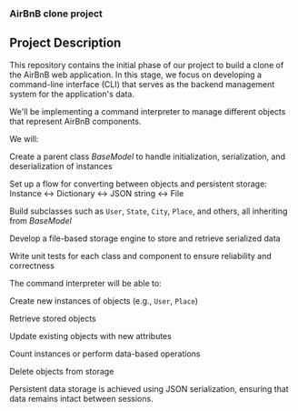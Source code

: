 ### AirBnB clone project

## Project Description

This repository contains the initial phase of our project to build a clone of the AirBnB web application. In this stage, we focus on developing a command-line interface (CLI) that serves as the backend management system for the application's data.

We'll be implementing a command interpreter to manage different objects that represent AirBnB components.

We will:

Create a parent class *BaseModel* to handle initialization, serialization, and deserialization of instances

Set up a flow for converting between objects and persistent storage:
Instance ↔ Dictionary ↔ JSON string ↔ File

Build subclasses such as `User`, `State`, `City`, `Place`, and others, all inheriting from *BaseModel*

Develop a file-based storage engine to store and retrieve serialized data

Write unit tests for each class and component to ensure reliability and correctness


The command interpreter will be able to:

Create new instances of objects (e.g., `User`, `Place`)

Retrieve stored objects

Update existing objects with new attributes

Count instances or perform data-based operations

Delete objects from storage

Persistent data storage is achieved using JSON serialization, ensuring that data remains intact between sessions.

